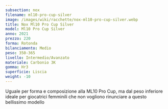 ```yaml
---
subsection: nox
filename: ml10-pro-cup-silver
image: /images/wiki/racchette/nox-ml10-pro-cup-silver.webp
title: Nox Ml10 Pro Cup Silver
model: Ml10 Pro Cup Silver
anno: 2021
prezzo: 220
forma: Rotonda
bilanciamento: Medio
peso: 350-365
livello: Intermedio/Avanzato
materiale: Carbonio 3K
gomma: Hr3
superficie: Liscia
weight: -10
---
```

Uguale per forma e composizione alla ML10 Pro Cup, ma dal peso inferiore ideale per giocatrici femminili che non vogliono rinunciare a questo bellissimo modello